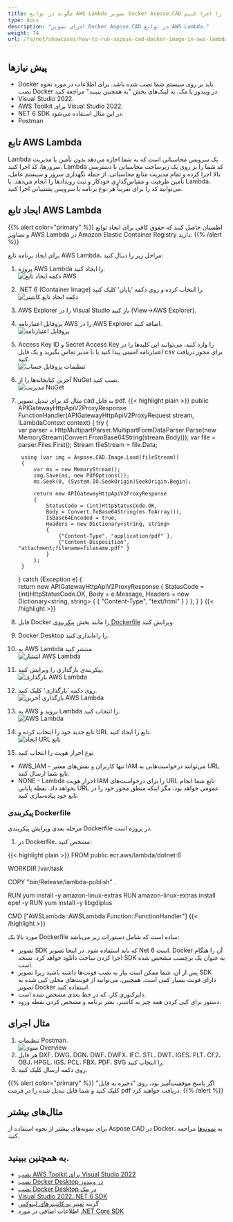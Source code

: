 ```yaml
---
title: چگونه در توابع AWS Lambda تصویر Docker Aspose.CAD را اجرا کنیم
type: docs
description: "اجرای تصویر Docker Aspose.CAD در توابع AWS Lambda."
weight: 74
url: /fa/net/showcases/how-to-run-aspose-cad-docker-image-in-aws-lambda-function
---
```


## پیش نیازها
- Docker باید بر روی سیستم شما نصب شده باشد. برای اطلاعات در مورد نحوه نصب Docker در ویندوز یا مک، به لینک‌های بخش "به همچنین ببینید" مراجعه کنید.
- Visual Studio 2022.
- AWS Toolkit برای Visual Studio 2022.
- NET 6 SDK در این مثال استفاده می‌شود.
- Postman

## تابع AWS Lambda

Lambda یک سرویس محاسباتی است که به شما اجازه می‌دهد بدون تأمین یا مدیریت سرورها، کد اجرا کنید. Lambda کد شما را بر روی یک زیرساخت محاسباتی با دسترسی بالا اجرا کرده و تمام مدیریت منابع محاسباتی، از جمله نگهداری سرور و سیستم عامل، تأمین ظرفیت و مقیاس‌گذاری خودکار و ثبت رویدادها را انجام می‌دهد. با Lambda، می‌توانید کد را برای تقریباً هر نوع برنامه یا سرویس پشتیبانی اجرا کنید.

## ایجاد تابع AWS Lambda

{{% alert color="primary" %}} 
اطمینان حاصل کنید که حقوق کافی برای ایجاد توابع و تصاویر AWS Lambda در Amazon Elastic Container Registry دارید.
{{% /alert %}}

برای ایجاد برنامه تابع AWS Lambda، مراحل زیر را دنبال کنید:
1. پروژه AWS Lambda را ایجاد کنید.<br>
![دکمه ایجاد تابع AWS](/_assets/create-project.png)<br>
1. .NET 6 (Container Image) را انتخاب کرده و روی دکمه 'پایان' کلیک کنید.<br>
![دکمه ایجاد تابع کانتینر](/_assets/create-container.png)<br>
1. AWS Explorer را در Visual Studio باز کنید (View->AWS Explorer).
1. پروفایل اعتبارنامه AWS را در AWS Explorer اضافه کنید.<br>
![پروفایل اعتبارنامه](/_assets/add-aws-credentials-profile.png)<br>
1. Access Key ID و Secret Access Key را وارد کنید، می‌توانید این کلیدها را در اعتبارنامه امنیتی پیدا کنید یا با مدیر تماس بگیرید و یک فایل csv برای مجوز دریافت کنید.<br>
![تنظیمات پروفایل حساب](/_assets/account-profile.png)<br>
1. آخرین کتابخانه‌ها را از NuGet نصب کنید.<br>
![مدیریت NuGet](/_assets/nuget-manager.png)<br>
1. مثال کد برای تبدیل تصویر cad به فایل pdf.
{{< highlight plain >}}
public APIGatewayHttpApiV2ProxyResponse FunctionHandler(APIGatewayHttpApiV2ProxyRequest stream, ILambdaContext context)
{
    try
    {            
        var parser = HttpMultipartParser.MultipartFormDataParser.Parse(new MemoryStream(Convert.FromBase64String(stream.Body)));
        var file = parser.Files.First();
        Stream fileStream = file.Data;

        using (var img = Aspose.CAD.Image.Load(fileStream))
        {
            var ms = new MemoryStream();
            img.Save(ms, new PdfOptions());
            ms.Seek(0, (System.IO.SeekOrigin)SeekOrigin.Begin);
          
            return new APIGatewayHttpApiV2ProxyResponse
            {
                StatusCode = (int)HttpStatusCode.OK,
                Body = Convert.ToBase64String(ms.ToArray()),
                IsBase64Encoded = true,
                Headers = new Dictionary<string, string>
                {
                    {"Content-Type", "application/pdf" },
                    {"Content-Disposition", "attachment;filename=filename.pdf" }
                }
            };
        }
    }
    catch (Exception e)
    {           
        return new APIGatewayHttpApiV2ProxyResponse
        {
            StatusCode = (int)HttpStatusCode.OK,
            Body = e.Message,
            Headers = new Dictionary<string, string>
            {
                {
                    "Content-Type", "text/html"
                }
            }
        };
    }
}
{{< /highlight >}}
1. فایل Docker را مانند بخش <a href="#configuring-a-dockerfile">پیکربندی Dockerfile</a> ویرایش کنید.
1. Docker Desktop را راه‌اندازی کنید.
1. به AWS Lambda منتشر کنید.<br>
![انتشار AWS Lambda](/_assets/publish-aws.png)<br>
1. پیکربندی بارگذاری را ویرایش کنید.<br>
![بارگذاری AWS Lambda](/_assets/upload-aws-lambda.png)<br>
1. روی دکمه 'بارگذاری' کلیک کنید.<br>
![بارگذاری آخرین AWS Lambda](/_assets/upload-aws-lambda-finish.png)<br>
1. به AWS بروید و Lambda را انتخاب کنید.<br>
![AWS Lambda](/_assets/select-aws-lambda.png)<br>
1. تابع جدید خود را انتخاب کرده و URL تابع را ایجاد کنید.<br>
![ایجاد URL تابع](/_assets/create-function-url.png)<br>
1. نوع احراز هویت را انتخاب کنید
- AWS_IAM - تنها کاربران و نقش‌های معتبر IAM می‌توانند درخواست‌هایی به URL تابع شما ارسال کنند.
- NONE - Lambda احراز هویت IAM را برای درخواست‌های URL تابع شما انجام نخواهد داد. نقطه پایانی URL عمومی خواهد بود، مگر اینکه منطق مجوز خود را در تابع خود پیاده‌سازی کنید.

### پیکربندی Dockerfile

 مرحله بعدی ویرایش پیکربندی Dockerfile در پروژه است.

1. در Dockerfile، مشخص کنید:

{{< highlight plain >}}
FROM public.ecr.aws/lambda/dotnet:6

WORKDIR /var/task

COPY "bin/Release/lambda-publish"  .

RUN yum install -y amazon-linux-extras 
RUN amazon-linux-extras install epel -y
RUN yum install -y libgdiplus  

CMD ["AWSLambda::AWSLambda.Function::FunctionHandler"]
{{< /highlight >}}

 مورد بالا یک Dockerfile ساده است که شامل دستورات زیر می‌باشد:

- تصویر SDK که باید استفاده شود. در اینجا تصویر Net 6 است. Docker آن را هنگام اجرا کردن ساخت دانلود خواهد کرد. نسخه SDK به عنوان یک برچسب مشخص شده است.
- پس از آن، شما ممکن است نیاز به نصب فونت‌ها داشته باشید زیرا تصویر SDK دارای فونت بسیار کمی است. همچنین، می‌توانید از فونت‌های محلی کپی شده به تصویر Docker استفاده کنید.
- دایرکتوری کار، که در خط بعدی مشخص شده است.
- دستور برای کپی کردن همه چیز به کانتینر، نشر برنامه و مشخص کردن نقطه ورود.

## مثال اجرای

1. تنظیمات Postman.<br>
![منوی Overview](/_assets/postman-settings.png)<br>
1. هر فایل DXF، DWG، DGN، DWF، DWFX، IFC، STL، DWT، IGES، PLT، CF2، OBJ، HPGL، IGS، PCL، FBX، PDF، SVG را انتخاب کنید.
1. روی دکمه ارسال کلیک کنید.

{{% alert color="primary" %}} 
اگر پاسخ موفقیت‌آمیز بود، روی "ذخیره به فایل" کلیک کنید و شما فایل تبدیل شده را در فرمت pdf دریافت خواهید کرد.
{{% /alert %}}

## مثال‌های بیشتر

برای نمونه‌های بیشتر از نحوه استفاده از Aspose.CAD در Docker، به [نمونه‌ها](https://github.com/aspose-cad/Aspose.CAD-Documentation) مراجعه کنید.

## به همچنین ببینید.

- [نصب AWS Toolkit برای Visual Studio 2022](https://marketplace.visualstudio.com/items?itemName=AmazonWebServices.AWSToolkitforVisualStudio2022)
- [نصب Docker Desktop در ویندوز](https://docs.docker.com/docker-for-windows/install/)
- [نصب Docker Desktop در مک](https://docs.docker.com/docker-for-mac/install/)
- [Visual Studio 2022، NET 6 SDK](https://docs.microsoft.com/en-us/dotnet/core/install/windows?tabs=net60#dependencies)
- گزینه [تغییر به کانتینرهای لینوکس](https://docs.docker.com/docker-for-windows/#switch-between-windows-and-linux-containers) 
- اطلاعات اضافی در مورد [.NET Core SDK](https://hub.docker.com/_/microsoft-dotnet-sdk)
